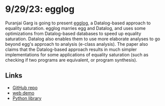 # 9/29/23: egglog

Puranjai Garg is going to present
[egglog](https://dl.acm.org/doi/10.1145/3591239), a Datalog-based approach to
equality saturation.  egglog marries egg and Datalog, and uses some
optimizations from Datalog-based databases to speed up equality saturation.
Datalog also enables them to use more elaborate analyses to go beyond egg's
approach to analysis (e-class analysis).  The paper also claims that the
Datalog-based approach results in much simpler implementations for some
applications of equality saturation (such as checking if two programs are
equivalent, or program synthesis).

## Links

- [GitHub repo](https://github.com/egraphs-good/egglog)
- [web demo](https://egraphs-good.github.io/egglog/)
- [Python library](https://egg-smol-python.readthedocs.io/en/latest/)
